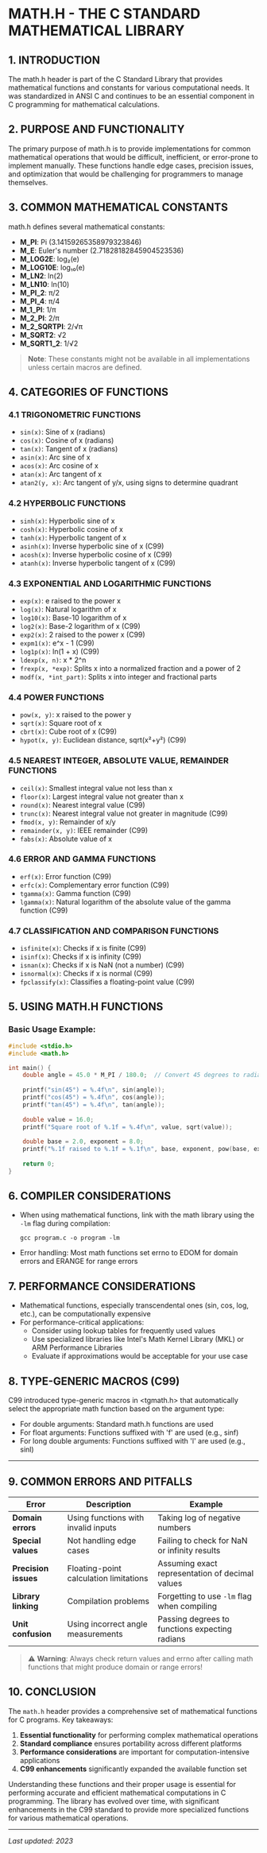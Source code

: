 # MATH.H - THE C STANDARD MATHEMATICAL LIBRARY

## 1. INTRODUCTION
The math.h header is part of the C Standard Library that provides mathematical functions and constants for various computational needs. It was standardized in ANSI C and continues to be an essential component in C programming for mathematical calculations.

## 2. PURPOSE AND FUNCTIONALITY
The primary purpose of math.h is to provide implementations for common mathematical operations that would be difficult, inefficient, or error-prone to implement manually. These functions handle edge cases, precision issues, and optimization that would be challenging for programmers to manage themselves.

## 3. COMMON MATHEMATICAL CONSTANTS
math.h defines several mathematical constants:
- **M_PI**: Pi (3.14159265358979323846)
- **M_E**: Euler's number (2.71828182845904523536)
- **M_LOG2E**: log₂(e)
- **M_LOG10E**: log₁₀(e)
- **M_LN2**: ln(2)
- **M_LN10**: ln(10)
- **M_PI_2**: π/2
- **M_PI_4**: π/4
- **M_1_PI**: 1/π
- **M_2_PI**: 2/π
- **M_2_SQRTPI**: 2/√π
- **M_SQRT2**: √2
- **M_SQRT1_2**: 1/√2

> **Note**: These constants might not be available in all implementations unless certain macros are defined.

## 4. CATEGORIES OF FUNCTIONS

### 4.1 TRIGONOMETRIC FUNCTIONS
- `sin(x)`: Sine of x (radians)
- `cos(x)`: Cosine of x (radians)
- `tan(x)`: Tangent of x (radians)
- `asin(x)`: Arc sine of x
- `acos(x)`: Arc cosine of x
- `atan(x)`: Arc tangent of x
- `atan2(y, x)`: Arc tangent of y/x, using signs to determine quadrant

### 4.2 HYPERBOLIC FUNCTIONS
- `sinh(x)`: Hyperbolic sine of x
- `cosh(x)`: Hyperbolic cosine of x
- `tanh(x)`: Hyperbolic tangent of x
- `asinh(x)`: Inverse hyperbolic sine of x (C99)
- `acosh(x)`: Inverse hyperbolic cosine of x (C99)
- `atanh(x)`: Inverse hyperbolic tangent of x (C99)

### 4.3 EXPONENTIAL AND LOGARITHMIC FUNCTIONS
- `exp(x)`: e raised to the power x
- `log(x)`: Natural logarithm of x
- `log10(x)`: Base-10 logarithm of x
- `log2(x)`: Base-2 logarithm of x (C99)
- `exp2(x)`: 2 raised to the power x (C99)
- `expm1(x)`: e^x - 1 (C99)
- `log1p(x)`: ln(1 + x) (C99)
- `ldexp(x, n)`: x * 2^n
- `frexp(x, *exp)`: Splits x into a normalized fraction and a power of 2
- `modf(x, *int_part)`: Splits x into integer and fractional parts

### 4.4 POWER FUNCTIONS
- `pow(x, y)`: x raised to the power y
- `sqrt(x)`: Square root of x
- `cbrt(x)`: Cube root of x (C99)
- `hypot(x, y)`: Euclidean distance, sqrt(x²+y²) (C99)

### 4.5 NEAREST INTEGER, ABSOLUTE VALUE, REMAINDER FUNCTIONS
- `ceil(x)`: Smallest integral value not less than x
- `floor(x)`: Largest integral value not greater than x
- `round(x)`: Nearest integral value (C99)
- `trunc(x)`: Nearest integral value not greater in magnitude (C99)
- `fmod(x, y)`: Remainder of x/y
- `remainder(x, y)`: IEEE remainder (C99)
- `fabs(x)`: Absolute value of x

### 4.6 ERROR AND GAMMA FUNCTIONS
- `erf(x)`: Error function (C99)
- `erfc(x)`: Complementary error function (C99)
- `tgamma(x)`: Gamma function (C99)
- `lgamma(x)`: Natural logarithm of the absolute value of the gamma function (C99)

### 4.7 CLASSIFICATION AND COMPARISON FUNCTIONS
- `isfinite(x)`: Checks if x is finite (C99)
- `isinf(x)`: Checks if x is infinity (C99)
- `isnan(x)`: Checks if x is NaN (not a number) (C99)
- `isnormal(x)`: Checks if x is normal (C99)
- `fpclassify(x)`: Classifies a floating-point value (C99)

## 5. USING MATH.H FUNCTIONS

### Basic Usage Example:
```c
#include <stdio.h>
#include <math.h>

int main() {
    double angle = 45.0 * M_PI / 180.0;  // Convert 45 degrees to radians
    
    printf("sin(45°) = %.4f\n", sin(angle));
    printf("cos(45°) = %.4f\n", cos(angle));
    printf("tan(45°) = %.4f\n", tan(angle));
    
    double value = 16.0;
    printf("Square root of %.1f = %.4f\n", value, sqrt(value));
    
    double base = 2.0, exponent = 8.0;
    printf("%.1f raised to %.1f = %.1f\n", base, exponent, pow(base, exponent));
    
    return 0;
}
```

## 6. COMPILER CONSIDERATIONS
- When using mathematical functions, link with the math library using the `-lm` flag during compilation:
  ```
  gcc program.c -o program -lm
  ```
- Error handling: Most math functions set errno to EDOM for domain errors and ERANGE for range errors

## 7. PERFORMANCE CONSIDERATIONS
- Mathematical functions, especially transcendental ones (sin, cos, log, etc.), can be computationally expensive
- For performance-critical applications:
  - Consider using lookup tables for frequently used values
  - Use specialized libraries like Intel's Math Kernel Library (MKL) or ARM Performance Libraries
  - Evaluate if approximations would be acceptable for your use case

## 8. TYPE-GENERIC MACROS (C99)
C99 introduced type-generic macros in <tgmath.h> that automatically select the appropriate math function based on the argument type:
- For double arguments: Standard math.h functions are used
- For float arguments: Functions suffixed with 'f' are used (e.g., sinf)
- For long double arguments: Functions suffixed with 'l' are used (e.g., sinl)

---

## 9. COMMON ERRORS AND PITFALLS

| Error | Description | Example |
|-------|-------------|---------|
| **Domain errors** | Using functions with invalid inputs | Taking log of negative numbers |
| **Special values** | Not handling edge cases | Failing to check for NaN or infinity results |
| **Precision issues** | Floating-point calculation limitations | Assuming exact representation of decimal values |
| **Library linking** | Compilation problems | Forgetting to use `-lm` flag when compiling |
| **Unit confusion** | Using incorrect angle measurements | Passing degrees to functions expecting radians |

> ⚠️ **Warning**: Always check return values and errno after calling math functions that might produce domain or range errors!

## 10. CONCLUSION

The `math.h` header provides a comprehensive set of mathematical functions for C programs. Key takeaways:

1. **Essential functionality** for performing complex mathematical operations
2. **Standard compliance** ensures portability across different platforms
3. **Performance considerations** are important for computation-intensive applications
4. **C99 enhancements** significantly expanded the available function set

Understanding these functions and their proper usage is essential for performing accurate and efficient mathematical computations in C programming. The library has evolved over time, with significant enhancements in the C99 standard to provide more specialized functions for various mathematical operations.

---
*Last updated: 2023*
